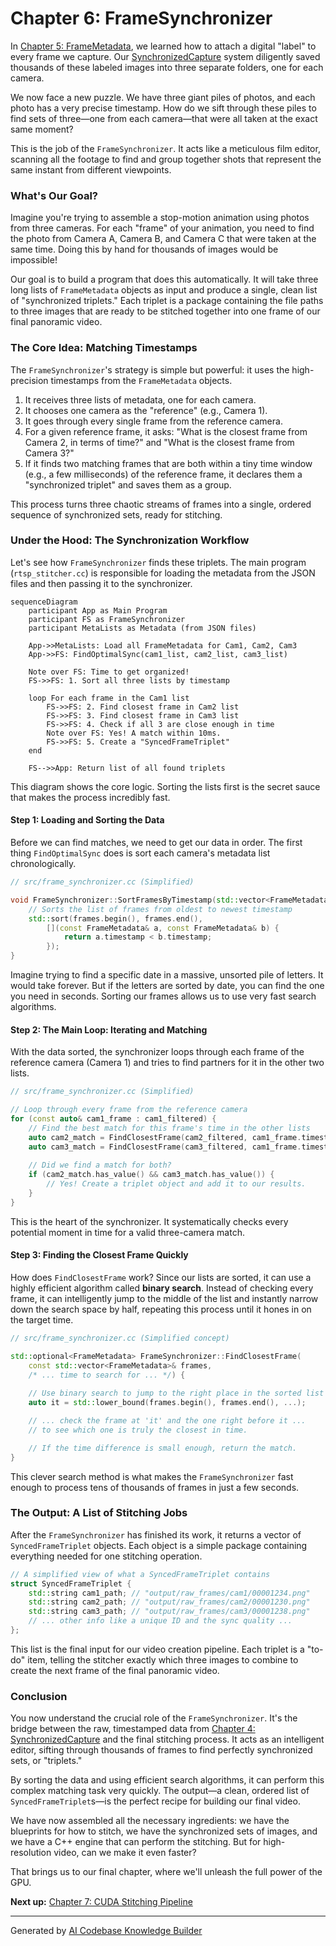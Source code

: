 # Chapter 6: FrameSynchronizer

In [Chapter 5: FrameMetadata](05_framemetadata_.md), we learned how to attach a digital "label" to every frame we capture. Our [SynchronizedCapture](04_synchronizedcapture_.md) system diligently saved thousands of these labeled images into three separate folders, one for each camera.

We now face a new puzzle. We have three giant piles of photos, and each photo has a very precise timestamp. How do we sift through these piles to find sets of three—one from each camera—that were all taken at the exact same moment?

This is the job of the `FrameSynchronizer`. It acts like a meticulous film editor, scanning all the footage to find and group together shots that represent the same instant from different viewpoints.

### What's Our Goal?

Imagine you're trying to assemble a stop-motion animation using photos from three cameras. For each "frame" of your animation, you need to find the photo from Camera A, Camera B, and Camera C that were taken at the same time. Doing this by hand for thousands of images would be impossible!

Our goal is to build a program that does this automatically. It will take three long lists of `FrameMetadata` objects as input and produce a single, clean list of "synchronized triplets." Each triplet is a package containing the file paths to three images that are ready to be stitched together into one frame of our final panoramic video.

### The Core Idea: Matching Timestamps

The `FrameSynchronizer`'s strategy is simple but powerful: it uses the high-precision timestamps from the `FrameMetadata` objects.

1.  It receives three lists of metadata, one for each camera.
2.  It chooses one camera as the "reference" (e.g., Camera 1).
3.  It goes through every single frame from the reference camera.
4.  For a given reference frame, it asks: "What is the closest frame from Camera 2, in terms of time?" and "What is the closest frame from Camera 3?"
5.  If it finds two matching frames that are both within a tiny time window (e.g., a few milliseconds) of the reference frame, it declares them a "synchronized triplet" and saves them as a group.

This process turns three chaotic streams of frames into a single, ordered sequence of synchronized sets, ready for stitching.

### Under the Hood: The Synchronization Workflow

Let's see how `FrameSynchronizer` finds these triplets. The main program (`rtsp_stitcher.cc`) is responsible for loading the metadata from the JSON files and then passing it to the synchronizer.

```mermaid
sequenceDiagram
    participant App as Main Program
    participant FS as FrameSynchronizer
    participant MetaLists as Metadata (from JSON files)

    App->>MetaLists: Load all FrameMetadata for Cam1, Cam2, Cam3
    App->>FS: FindOptimalSync(cam1_list, cam2_list, cam3_list)
    
    Note over FS: Time to get organized!
    FS->>FS: 1. Sort all three lists by timestamp
    
    loop For each frame in the Cam1 list
        FS->>FS: 2. Find closest frame in Cam2 list
        FS->>FS: 3. Find closest frame in Cam3 list
        FS->>FS: 4. Check if all 3 are close enough in time
        Note over FS: Yes! A match within 10ms.
        FS->>FS: 5. Create a "SyncedFrameTriplet"
    end
    
    FS-->>App: Return list of all found triplets
```

This diagram shows the core logic. Sorting the lists first is the secret sauce that makes the process incredibly fast.

#### Step 1: Loading and Sorting the Data

Before we can find matches, we need to get our data in order. The first thing `FindOptimalSync` does is sort each camera's metadata list chronologically.

```cpp
// src/frame_synchronizer.cc (Simplified)

void FrameSynchronizer::SortFramesByTimestamp(std::vector<FrameMetadata>& frames) {
    // Sorts the list of frames from oldest to newest timestamp
    std::sort(frames.begin(), frames.end(),
        [](const FrameMetadata& a, const FrameMetadata& b) {
            return a.timestamp < b.timestamp;
        });
}
```
Imagine trying to find a specific date in a massive, unsorted pile of letters. It would take forever. But if the letters are sorted by date, you can find the one you need in seconds. Sorting our frames allows us to use very fast search algorithms.

#### Step 2: The Main Loop: Iterating and Matching

With the data sorted, the synchronizer loops through each frame of the reference camera (Camera 1) and tries to find partners for it in the other two lists.

```cpp
// src/frame_synchronizer.cc (Simplified)

// Loop through every frame from the reference camera
for (const auto& cam1_frame : cam1_filtered) {
    // Find the best match for this frame's time in the other lists
    auto cam2_match = FindClosestFrame(cam2_filtered, cam1_frame.timestamp, ...);
    auto cam3_match = FindClosestFrame(cam3_filtered, cam1_frame.timestamp, ...);
    
    // Did we find a match for both?
    if (cam2_match.has_value() && cam3_match.has_value()) {
        // Yes! Create a triplet object and add it to our results.
    }
}
```
This is the heart of the synchronizer. It systematically checks every potential moment in time for a valid three-camera match.

#### Step 3: Finding the Closest Frame Quickly

How does `FindClosestFrame` work? Since our lists are sorted, it can use a highly efficient algorithm called **binary search**. Instead of checking every frame, it can intelligently jump to the middle of the list and instantly narrow down the search space by half, repeating this process until it hones in on the target time.

```cpp
// src/frame_synchronizer.cc (Simplified concept)

std::optional<FrameMetadata> FrameSynchronizer::FindClosestFrame(
    const std::vector<FrameMetadata>& frames,
    /* ... time to search for ... */) {
    
    // Use binary search to jump to the right place in the sorted list
    auto it = std::lower_bound(frames.begin(), frames.end(), ...);

    // ... check the frame at 'it' and the one right before it ...
    // to see which one is truly the closest in time.

    // If the time difference is small enough, return the match.
}
```
This clever search method is what makes the `FrameSynchronizer` fast enough to process tens of thousands of frames in just a few seconds.

### The Output: A List of Stitching Jobs

After the `FrameSynchronizer` has finished its work, it returns a vector of `SyncedFrameTriplet` objects. Each object is a simple package containing everything needed for one stitching operation.

```cpp
// A simplified view of what a SyncedFrameTriplet contains
struct SyncedFrameTriplet {
    std::string cam1_path; // "output/raw_frames/cam1/00001234.png"
    std::string cam2_path; // "output/raw_frames/cam2/00001230.png"
    std::string cam3_path; // "output/raw_frames/cam3/00001238.png"
    // ... other info like a unique ID and the sync quality ...
};
```
This list is the final input for our video creation pipeline. Each triplet is a "to-do" item, telling the stitcher exactly which three images to combine to create the next frame of the final panoramic video.

### Conclusion

You now understand the crucial role of the `FrameSynchronizer`. It's the bridge between the raw, timestamped data from [Chapter 4: SynchronizedCapture](04_synchronizedcapture_.md) and the final stitching process. It acts as an intelligent editor, sifting through thousands of frames to find perfectly synchronized sets, or "triplets."

By sorting the data and using efficient search algorithms, it can perform this complex matching task very quickly. The output—a clean, ordered list of `SyncedFrameTriplet`s—is the perfect recipe for building our final video.

We have now assembled all the necessary ingredients: we have the blueprints for how to stitch, we have the synchronized sets of images, and we have a C++ engine that can perform the stitching. But for high-resolution video, can we make it even faster?

That brings us to our final chapter, where we'll unleash the full power of the GPU.

**Next up:** [Chapter 7: CUDA Stitching Pipeline](07_cuda_stitching_pipeline_.md)

---

Generated by [AI Codebase Knowledge Builder](https://github.com/The-Pocket/Tutorial-Codebase-Knowledge)